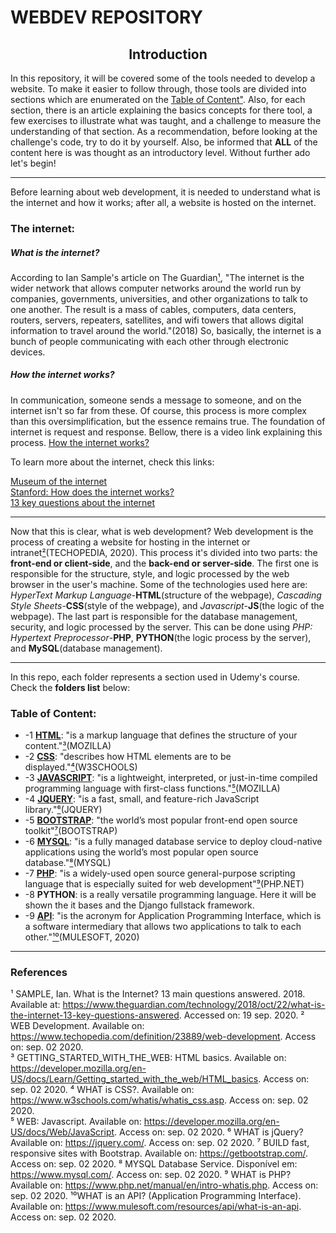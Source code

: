 # WEBDEV REPOSITORY

<h2 align="center">Introduction</h2>

In this repository, it will be covered some of the tools needed to develop a website. To make it easier to follow through, those tools are divided into sections which are enumerated on the <a href="#Table">Table of Content"</a>. Also, for each section, there is an article explaining the basics concepts for there tool, a few exercises to illustrate what was taught, and a challenge to measure the understanding of that section. As a recommendation, before looking at the challenge's code, try to do it by yourself. Also, be informed that **ALL** of the content here is was thought as an introductory level. Without further ado let's begin!

---

Before learning about web development, it is needed to understand what is the internet and how it works; after all, a website is hosted on the internet.

<h3>The internet:</h3>

<h5>What is the internet?</h5>

According to Ian Sample's article on The Guardian<a href="#biblio">¹</a>, "The internet is the wider network that allows computer networks around the world run by companies, governments, universities, and other organizations to talk to one another. The result is a mass of cables, computers, data centers, routers, servers, repeaters, satellites, and wifi towers that allows digital information to travel around the world."(2018) So, basically, the internet is a bunch of people communicating with each other through electronic devices.

<h5>How the internet works?</h5>

In communication, someone sends a message to someone, and on the internet isn't so far from these. Of course, this process is more complex than this oversimplification, but the essence remains true. The foundation of internet is request and response. Bellow, there is a video link explaining this process.
<a width="560" height="315" href="https://www.youtube.com/embed/7_LPdttKXPc" frameborder="0" allow="accelerometer; autoplay; clipboard-write; encrypted-media; gyroscope; picture-in-picture" allowfullscreen>How the internet works?</a>

To learn more about the internet, check this links:

[Museum of the internet](http://symbolics.com/museum/)  
[Stanford: How does the internet works?](https://web.stanford.edu/class/msande91si/www-spr04/readings/week1/InternetWhitepaper.htm#:~:text=The%20information%20used%20to%20get,to%20route%20packets%20between%20them.&text=At%20the%20bottom%20are%20two%20local%20area%20networks%20with%20computers%20attached.)  
[13 key questions about the internet](https://www.theguardian.com/technology/2018/oct/22/what-is-the-internet-13-key-questions-answered)  

---

Now that this is clear, what is web development? Web development is the process of creating a website for hosting in the internet or intranet<a href="#1">²</a>(TECHOPEDIA, 2020). This process it's divided into two parts: the **front-end or client-side**, and the **back-end or server-side**. The first one is responsible for the structure, style, and logic processed by the web browser in the user's machine. Some of the technologies used here are: *HyperText Markup Language*-**HTML**(structure of the webpage), *Cascading Style Sheets*-**CSS**(style of the webpage), and *Javascript*-**JS**(the logic of the webpage). The last part is responsible for the database management, security, and logic processed by the server. This can be done using *PHP: Hypertext Preprocessor*-**PHP**, **PYTHON**(the logic process by the server), and **MySQL**(database management).

---

In this repo, each folder represents a section used in Udemy's course. Check the **folders list** below:

<a name="table"><h3>Table of Content:</h3></a>

*  -1 [**HTML**](https://github.com/ItaloSSilva19/webdev/tree/master/HTML): "is a markup language that defines the structure of your content."<a href="#biblio">³</a>(MOZILLA)
*  -2 [**CSS**](https://github.com/ItaloSSilva19/webdev/tree/master/CSS): "describes how HTML elements are to be displayed."<a href="#biblio">⁴</a>(W3SCHOOLS)
*  -3 [**JAVASCRIPT**](https://github.com/ItaloSSilva19/webdev/tree/master/JAVASCRIPT): "is a lightweight, interpreted, or just-in-time compiled programming language with first-class functions."<a href="#biblio">⁵</a>(MOZILLA)
*  -4 [**JQUERY**](https://github.com/ItaloSSilva19/webdev/tree/master/JQUERY): "is a fast, small, and feature-rich JavaScript library."<a href="#biblio">⁶</a>(JQUERY)
*  -5 [**BOOTSTRAP**](https://github.com/ItaloSSilva19/webdev/tree/master/BOOTSTRAP): "the world’s most popular front-end open source toolkit"<a href="#biblio">⁷</a>(BOOTSTRAP)
*  -6 [**MYSQL**](https://github.com/ItaloSSilva19/webdev/tree/master/MYSQL): "is a fully managed database service to deploy cloud-native applications using the world’s most popular open source database."<a href="#biblio">⁸</a>(MYSQL)
*  -7 [**PHP**](https://github.com/ItaloSSilva19/webdev/tree/master/PHP): "is a widely-used open source general-purpose scripting language that is especially suited for web development"<a href="#biblio">⁹</a>(PHP.NET)
*  -8 **PYTHON**: is a really versatile programming language. Here it will be shown the it bases and the Django fullstack framework.
*  -9 [**API**](https://github.com/ItaloSSilva19/webdev/tree/master/API): "is the acronym for Application Programming Interface, which is a software intermediary that allows two applications to talk to each other."<a href="#biblio">¹⁰</a>(MULESOFT, 2020) 

---

<a name="biblio"><h3>References</h3></a>

¹ SAMPLE, Ian. What is the Internet? 13 main questions answered. 2018. Available at: https://www.theguardian.com/technology/2018/oct/22/what-is-the-internet-13-key-questions-answered. Accessed on: 19 sep. 2020.
² WEB Development. Available on: https://www.techopedia.com/definition/23889/web-development. Access on: sep. 02 2020.  
³ GETTING_STARTED_WITH_THE_WEB: HTML basics. Available on: https://developer.mozilla.org/en-US/docs/Learn/Getting_started_with_the_web/HTML_basics. Access on: sep. 02 2020.
⁴ WHAT is CSS?. Available on: https://www.w3schools.com/whatis/whatis_css.asp. Access on: sep. 02 2020.  
⁵ WEB: Javascript. Available on: https://developer.mozilla.org/en-US/docs/Web/JavaScript. Access on: sep. 02 2020.
⁶ WHAT is jQuery? Available on: https://jquery.com/. Access on: sep. 02 2020.
⁷ BUILD fast, responsive sites with Bootstrap. Available on: https://getbootstrap.com/. Access on: sep. 02 2020.
⁸ MYSQL Database Service. Disponível em: https://www.mysql.com/. Access on: sep. 02 2020. 
⁹ WHAT is PHP? Available on: https://www.php.net/manual/en/intro-whatis.php. Access on: sep. 02 2020. 
¹⁰WHAT is an API? (Application Programming Interface). Available on: https://www.mulesoft.com/resources/api/what-is-an-api. Access on: sep. 02 2020.
